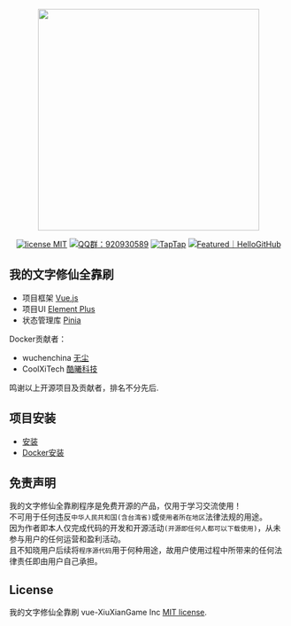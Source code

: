 <p align="center">
    <img src="https://i0.hdslb.com/bfs/article/2954c995c96dd4ece5922282f54ec58b8941412.png" width="400">
</p>
<p align="center">
    <a href="https://opensource.org/licenses/MIT"><img src="https://img.shields.io/badge/license-MIT-blue" alt="license MIT"></a>
    <a href="https://qm.qq.com/q/iifNs5qukg"><img src="https://img.shields.io/badge/QQ%E7%BE%A4-920930589-green" alt="QQ群：920930589"></a>
    <a href="https://www.taptap.cn/app/719622"><img src="https://img.shields.io/badge/TapTap-%E6%88%91%E7%9A%84%E6%96%87%E5%AD%97%E4%BF%AE%E4%BB%99%E5%85%A8%E9%9D%A0%E5%88%B7-18d6e0" alt="TapTap"></a>
    <a href="https://hellogithub.com/repository/e73a691ffcfa4d0e92a05912fe8c0b46"><img src="https://abroad.hellogithub.com/v1/widgets/recommend.svg?rid=e73a691ffcfa4d0e92a05912fe8c0b46&claim_uid=OCYdts5lPczHag4&theme=small" alt="Featured｜HelloGitHub" /></a>
</p>

## 我的文字修仙全靠刷

- 项目框架 [Vue.js](https://cn.vuejs.org)
- 项目UI [Element Plus](https://element-plus.org/zh-CN)
- 状态管理库 [Pinia](https://pinia.vuejs.org/zh)
  
Docker贡献者：

- wuchenchina [无尘](https://github.com/wuchenchina)
- CoolXiTech [酷曦科技](https://github.com/CoolXiTech)
  
鸣谢以上开源项目及贡献者，排名不分先后.

## 项目安装

- [安装](https://github.com/Billy775326/vue-XiuXianGame/wiki/install)
- [Docker安装](https://github.com/Billy775326/vue-XiuXianGame/wiki/docker_install)

## 免责声明

我的文字修仙全靠刷程序是免费开源的产品，仅用于学习交流使用！       
不可用于任何违反`中华人民共和国(含台湾省)`或`使用者所在地区`法律法规的用途。      
因为作者即本人仅完成代码的开发和开源活动`(开源即任何人都可以下载使用)`，从未参与用户的任何运营和盈利活动。    
且不知晓用户后续将`程序源代码`用于何种用途，故用户使用过程中所带来的任何法律责任即由用户自己承担。      

## License

我的文字修仙全靠刷 vue-XiuXianGame Inc [MIT license](https://opensource.org/licenses/MIT).
